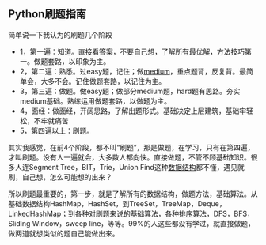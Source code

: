 ## Python刷题指南

简单说一下我认为的刷题几个阶段

- 1，第一遍：知道。直接看答案，不要自己想，了解所有[最优解](https://www.zhihu.com/search?q=最优解&search_source=Entity&hybrid_search_source=Entity&hybrid_search_extra={"sourceType"%3A"answer"%2C"sourceId"%3A2417693278})，方法技巧第一。做题套路，以印象为主。
- 2，第二遍：熟悉。过easy题，记住；做[medium](https://www.zhihu.com/search?q=medium&search_source=Entity&hybrid_search_source=Entity&hybrid_search_extra={"sourceType"%3A"answer"%2C"sourceId"%3A2424737026})，重点题背，反复背。最简单会，大多不会。记住做题套路，以记住为主。
- 3，第三遍：做题。做easy题；做部分medium题，hard题有思路。夯实medium基础。熟练运用做题套路，以做题为主。
- 4，面经：做面经，开阔思路，了解出题形式。基础决定上层建筑，基础牢轻松，不牢就痛苦
- 5，第四遍以上：刷题。

其实我感觉，在前4个阶段，都不叫“刷题”，那是做题，在学习，只有在第四遍，才叫刷题。没有人一遍就会，大多数人都向快。直接做题，不管不顾基础知识。很多人连Segment Tree，BIT，Trie，Union Find这种[数据结构](https://www.zhihu.com/search?q=数据结构&search_source=Entity&hybrid_search_source=Entity&hybrid_search_extra={"sourceType"%3A"answer"%2C"sourceId"%3A2424737026})都不懂，遇见就刷，自己想，怎么可能想的出来？

所以刷题最重要的，第一步，就是了解所有的数据结构，做题方法，基础算法。从基础数据结构HashMap，HashSet，到TreeSet，TreeMap，Deque，LinkedHashMap；到各种对刷题来说的基础算法，各种[排序算法](https://www.zhihu.com/search?q=排序算法&search_source=Entity&hybrid_search_source=Entity&hybrid_search_extra={"sourceType"%3A"answer"%2C"sourceId"%3A2424737026})，DFS，BFS，Sliding Window，sweep line，等等。99%的人这些都没有学过，就直接做题，做两道就想类似的题自己能做出来。